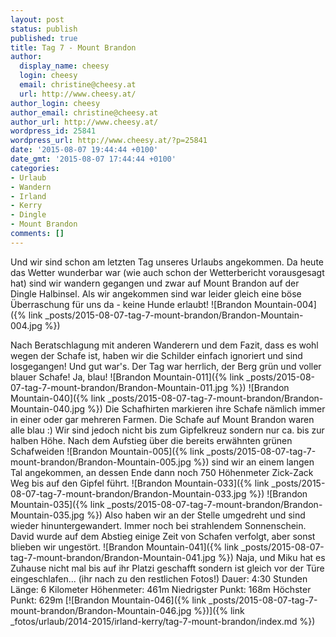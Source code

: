 ```yaml
---
layout: post
status: publish
published: true
title: Tag 7 - Mount Brandon
author:
  display_name: cheesy
  login: cheesy
  email: christine@cheesy.at
  url: http://www.cheesy.at/
author_login: cheesy
author_email: christine@cheesy.at
author_url: http://www.cheesy.at/
wordpress_id: 25841
wordpress_url: http://www.cheesy.at/?p=25841
date: '2015-08-07 19:44:44 +0100'
date_gmt: '2015-08-07 17:44:44 +0100'
categories:
- Urlaub
- Wandern
- Irland
- Kerry
- Dingle
- Mount Brandon
comments: []
---
```

Und wir sind schon am letzten Tag unseres Urlaubs angekommen. Da heute das Wetter wunderbar war (wie auch schon der Wetterbericht vorausgesagt hat) sind wir wandern gegangen und zwar auf Mount Brandon auf der Dingle Halbinsel.
Als wir angekommen sind war leider gleich eine böse Überraschung für uns da - keine Hunde erlaubt!
![Brandon Mountain-004]({% link _posts/2015-08-07-tag-7-mount-brandon/Brandon-Mountain-004.jpg %})
<!--more-->
Nach Beratschlagung mit anderen Wanderern und dem Fazit, dass es wohl wegen der Schafe ist, haben wir die Schilder einfach ignoriert und sind losgegangen! Und gut war's. Der Tag war herrlich, der Berg grün und voller blauer Schafe! Ja, blau!
![Brandon Mountain-011]({% link _posts/2015-08-07-tag-7-mount-brandon/Brandon-Mountain-011.jpg %})
 ![Brandon Mountain-040]({% link _posts/2015-08-07-tag-7-mount-brandon/Brandon-Mountain-040.jpg %})
Die Schafhirten markieren ihre Schafe nämlich immer in einer oder gar mehreren Farmen. Die Schafe auf Mount Brandon waren alle blau :)
Wir sind jedoch nicht bis zum Gipfelkreuz sondern nur ca. bis zur halben Höhe. Nach dem Aufstieg über die bereits erwähnten grünen Schafweiden
![Brandon Mountain-005]({% link _posts/2015-08-07-tag-7-mount-brandon/Brandon-Mountain-005.jpg %})
sind wir an einem langen Tal angekommen, an dessen Ende dann noch 750 Höhenmeter Zick-Zack Weg bis auf den Gipfel führt.
![Brandon Mountain-033]({% link _posts/2015-08-07-tag-7-mount-brandon/Brandon-Mountain-033.jpg %})
 ![Brandon Mountain-035]({% link _posts/2015-08-07-tag-7-mount-brandon/Brandon-Mountain-035.jpg %})
Also haben wir an der Stelle umgedreht und sind wieder hinuntergewandert. Immer noch bei strahlendem Sonnenschein. David wurde auf dem Abstieg einige Zeit von Schafen verfolgt, aber sonst blieben wir ungestört.
![Brandon Mountain-041]({% link _posts/2015-08-07-tag-7-mount-brandon/Brandon-Mountain-041.jpg %})
Naja, und Miku hat es Zuhause nicht mal bis auf ihr Platzi geschafft sondern ist gleich vor der Türe eingeschlafen... (ihr nach zu den restlichen Fotos!)
Dauer: 4:30 Stunden
Länge: 6 Kilometer
Höhenmeter: 461m
Niedrigster Punkt: 168m
Höchster Punkt: 629m
[![Brandon Mountain-046]({% link _posts/2015-08-07-tag-7-mount-brandon/Brandon-Mountain-046.jpg %})]({% link _fotos/urlaub/2014-2015/irland-kerry/tag-7-mount-brandon/index.md %})
